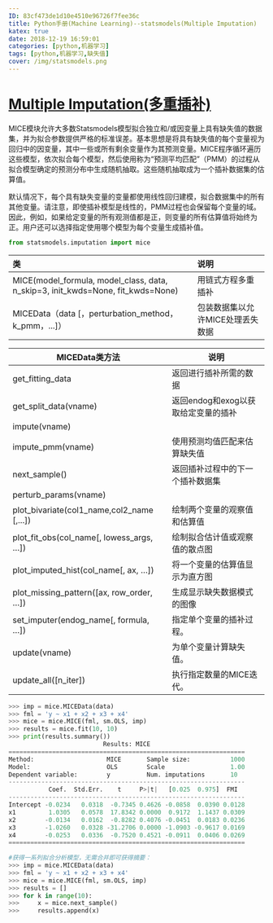 ```yaml
---
ID: 83cf473de1d10e4510e96726f7fee36c  
title: Python手册(Machine Learning)--statsmodels(Multiple Imputation)  
katex: true  
date: 2018-12-19 16:59:01  
categories: [python,机器学习]  
tags: [python,机器学习,缺失值]  
cover: /img/statsmodels.png
---
```


# [Multiple Imputation(多重插补)](http://www.statsmodels.org/stable/imputation.html)  


MICE模块允许大多数Statsmodels模型拟合独立和/或因变量上具有缺失值的数据集，并为拟合参数提供严格的标准误差。基本思想是将具有缺失值的每个变量视为回归中的因变量，其中一些或所有剩余变量作为其预测变量。MICE程序循环遍历这些模型，依次拟合每个模型，然后使用称为“预测平均匹配”（PMM）的过程从拟合模型确定的预测分布中生成随机抽取。这些随机抽取成为一个插补数据集的估算值。  

默认情况下，每个具有缺失变量的变量都使用线性回归建模，拟合数据集中的所有其他变量。请注意，即使插补模型是线性的，PMM过程也会保留每个变量的域。因此，例如，如果给定变量的所有观测值都是正，则变量的所有估算值将始终为正。用户还可以选择指定使用哪个模型为每个变量生成插补值。  

```python  
from statsmodels.imputation import mice  
```
类|说明  
:------|:------  
MICE(model_formula, model_class, data, n_skip=3, init_kwds=None, fit_kwds=None)|用链式方程多重插补  
MICEData（data [，perturbation_method，k_pmm，...]）|包装数据集以允许MICE处理丢失数据  


MICEData类方法|说明  
---|---  
get_fitting_data|返回进行插补所需的数据  
get_split_data(vname)|返回endog和exog以获取给定变量的插补  
impute(vname)|  
impute_pmm(vname)|使用预测均值匹配来估算缺失值  
next_sample()|返回插补过程中的下一个插补数据集  
perturb_params(vname)|	  
plot_bivariate(col1_name,col2_name [,...])|绘制两个变量的观察值和估算值  
plot_fit_obs(col_name[, lowess_args, …])|绘制拟合估计值或观察值的散点图  
plot_imputed_hist(col_name[, ax, …])|将一个变量的估算值显示为直方图  
plot_missing_pattern([ax, row_order, …])|生成显示缺失数据模式的图像  
set_imputer(endog_name[, formula, …])|指定单个变量的插补过程。  
update(vname)|为单个变量计算缺失值。  
update_all([n_iter])|执行指定数量的MICE迭代。  

```python  
>>> imp = mice.MICEData(data)  
>>> fml = 'y ~ x1 + x2 + x3 + x4'  
>>> mice = mice.MICE(fml, sm.OLS, imp)  
>>> results = mice.fit(10, 10)  
>>> print(results.summary())  
                          Results: MICE  
=================================================================  
Method:                    MICE       Sample size:           1000  
Model:                     OLS        Scale                  1.00  
Dependent variable:        y          Num. imputations       10  
-----------------------------------------------------------------  
           Coef.  Std.Err.    t     P>|t|   [0.025  0.975]  FMI  
-----------------------------------------------------------------  
Intercept -0.0234   0.0318  -0.7345 0.4626 -0.0858  0.0390 0.0128  
x1         1.0305   0.0578  17.8342 0.0000  0.9172  1.1437 0.0309  
x2        -0.0134   0.0162  -0.8282 0.4076 -0.0451  0.0183 0.0236  
x3        -1.0260   0.0328 -31.2706 0.0000 -1.0903 -0.9617 0.0169  
x4        -0.0253   0.0336  -0.7520 0.4521 -0.0911  0.0406 0.0269  
=================================================================  
  
#获得一系列拟合分析模型，无需合并即可获得摘要：  
>>> imp = mice.MICEData(data)  
>>> fml = 'y ~ x1 + x2 + x3 + x4'  
>>> mice = mice.MICE(fml, sm.OLS, imp)  
>>> results = []  
>>> for k in range(10):  
>>>     x = mice.next_sample()  
>>>     results.append(x)  
```

  

